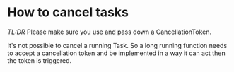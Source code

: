 # How to cancel tasks

*TL:DR* Please make sure you use and pass down a CancellationToken.

It's not possible to cancel a running Task. So a long running function needs to accept a cancellation token and be implemented in a way it can act then the token is triggered.